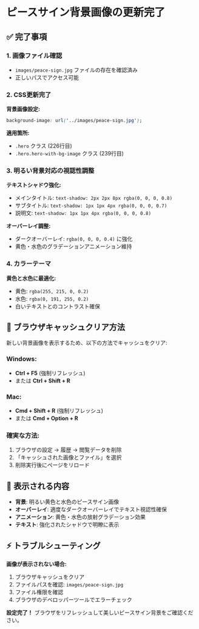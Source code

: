 # ピースサイン背景画像の更新完了

## ✅ 完了事項

### 1. 画像ファイル確認
- `images/peace-sign.jpg` ファイルの存在を確認済み
- 正しいパスでアクセス可能

### 2. CSS更新完了
**背景画像設定:**
```css
background-image: url('../images/peace-sign.jpg');
```

**適用箇所:**
- `.hero` クラス (226行目)
- `.hero.hero-with-bg-image` クラス (239行目)

### 3. 明るい背景対応の視認性調整

**テキストシャドウ強化:**
- メインタイトル: `text-shadow: 2px 2px 8px rgba(0, 0, 0, 0.8)`
- サブタイトル: `text-shadow: 1px 1px 4px rgba(0, 0, 0, 0.7)`
- 説明文: `text-shadow: 1px 1px 4px rgba(0, 0, 0, 0.8)`

**オーバーレイ調整:**
- ダークオーバーレイ: `rgba(0, 0, 0, 0.4)` に強化
- 黄色・水色のグラデーションアニメーション維持

### 4. カラーテーマ
**黄色と水色に最適化:**
- 黄色: `rgba(255, 215, 0, 0.2)` 
- 水色: `rgba(0, 191, 255, 0.2)`
- 白いテキストとのコントラスト確保

## 🚀 ブラウザキャッシュクリア方法

新しい背景画像を表示するため、以下の方法でキャッシュをクリア:

### Windows:
- **Ctrl + F5** (強制リフレッシュ)
- または **Ctrl + Shift + R**

### Mac:
- **Cmd + Shift + R** (強制リフレッシュ)
- または **Cmd + Option + R**

### 確実な方法:
1. ブラウザの設定 → 履歴 → 閲覧データを削除
2. 「キャッシュされた画像とファイル」を選択
3. 削除実行後にページをリロード

## 🎨 表示される内容

- **背景**: 明るい黄色と水色のピースサイン画像
- **オーバーレイ**: 適度なダークオーバーレイでテキスト視認性確保
- **アニメーション**: 黄色・水色の放射グラデーション効果
- **テキスト**: 強化されたシャドウで明瞭に表示

## ⚡ トラブルシューティング

**画像が表示されない場合:**
1. ブラウザキャッシュをクリア
2. ファイルパスを確認: `images/peace-sign.jpg`
3. ファイル権限を確認
4. ブラウザのデベロッパーツールでエラーチェック

**設定完了！** ブラウザをリフレッシュして美しいピースサイン背景をご確認ください。